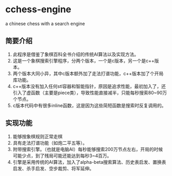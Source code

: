 # cchess-engine
a chinese chess with a search engine

## 简要介绍
1. 此程序是借鉴了象棋百科全书介绍的传统AI算法以及实现方法。
2. 这是一个象棋搜索引擎程序，分两个版本，一个是c版本，另一个是c++版本。
3. 两个版本大同小异，其中c版本额外加了走法打谱功能，c++版本加了个开局库功能。
4. c++版本没有加入任何stl容器和智能指针，原因是追求性能，最初加入了，还引入了虚函数（主要是piece类），导致性能直接减半，只能每秒搜索80~90万个节点。
5. c版本代码中有很多inline函数，这是因为这些简短函数是搜索时反复调用的。

## 实现功能
1. 能够按象棋规则正常走棋
2. 具有走法打谱功能（如炮二平五等）。
3. 附带搜索引擎。（也就是电脑AI）每秒能够搜索200万节点左右，开局的时候可能少点，到了残局可能还能达到每秒3~4百万。
4. 引擎是采用传统的AI算法，加入了alpha-beta搜索算法、历史表启发、置换表启发、杀手启发、空步裁剪、将军延伸。
